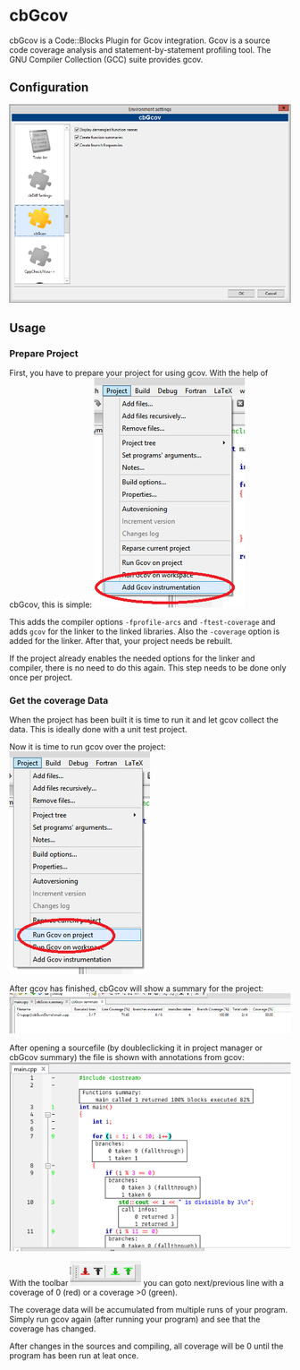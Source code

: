 # cbGcov
cbGcov is a Code::Blocks Plugin for Gcov integration.
Gcov is a source code coverage analysis and statement-by-statement profiling tool.
The GNU Compiler Collection (GCC) suite provides gcov.

## Configuration
![alt text](https://github.com/danselmi/cbGcov/raw/master/doc/ConfigScreen.png "Configuration dialog")


## Usage
### Prepare Project ###
First, you have to prepare your project for using gcov. With the help of cbGcov, this is simple:
![alt text](https://github.com/danselmi/cbGcov/raw/master/doc/PrepareProject.png "")

This adds the compiler options `-fprofile-arcs` and `-ftest-coverage` and
adds `gcov` for the linker to the linked libraries. Also the `-coverage` option is added for the linker.
After that, your project needs be rebuilt.

If the project already enables the needed options for the linker and compiler, there is no need to do this again.
This step needs to be done only once per project.

### Get the coverage Data ###
When the project has been built it is time to run it and let gcov collect the data. This is ideally done with a unit test project.

Now it is time to run gcov over the project:\
![alt text](https://github.com/danselmi/cbGcov/raw/master/doc/RunGcov.png "")

After gcov has finished, cbGcov will show a summary for the project:
![alt text](https://github.com/danselmi/cbGcov/raw/master/doc/SummaryScreen.png "")

After opening a sourcefile (by doubleclicking it in project manager or cbGcov summary) the file is shown with annotations from gcov: ![alt text](https://github.com/danselmi/cbGcov/raw/master/doc/AnnotatedSource.png "")

With the toolbar ![alt text](https://github.com/danselmi/cbGcov/raw/master/doc/Toolbar.png "") you can goto next/previous line with a coverage of 0 (red) or a coverage >0 (green).

The coverage data will be accumulated from multiple runs of your program. Simply run gcov again (after running your program) and see that the coverage has changed.

After changes in the sources and compiling, all coverage will be 0 until the program has been run at leat once.


